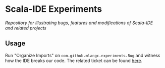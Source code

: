 # Scala-IDE Experiments
*Repository for illustrating bugs, features and modifications of Scala-IDE and related projects*

## Usage
Run "Organize Imports" on `com.github.mlangc.experiments.Bug` and witness how the IDE breaks our code.
The related ticket can be found [here](https://github.com/scala-ide/scala-refactoring/issues/72).
